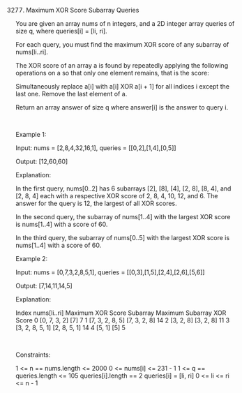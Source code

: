 3277. Maximum XOR Score Subarray Queries

You are given an array nums of n integers, and a 2D integer array queries of size q, where queries[i] = [li, ri].

For each query, you must find the maximum XOR score of any 
subarray
 of nums[li..ri].

The XOR score of an array a is found by repeatedly applying the following operations on a so that only one element remains, that is the score:

Simultaneously replace a[i] with a[i] XOR a[i + 1] for all indices i except the last one.
Remove the last element of a.

Return an array answer of size q where answer[i] is the answer to query i.

 

Example 1:

Input: nums = [2,8,4,32,16,1], queries = [[0,2],[1,4],[0,5]]

Output: [12,60,60]

Explanation:

In the first query, nums[0..2] has 6 subarrays [2], [8], [4], [2, 8], [8, 4], and [2, 8, 4] each with a respective XOR score of 2, 8, 4, 10, 12, and 6. The answer for the query is 12, the largest of all XOR scores.

In the second query, the subarray of nums[1..4] with the largest XOR score is nums[1..4] with a score of 60.

In the third query, the subarray of nums[0..5] with the largest XOR score is nums[1..4] with a score of 60.

Example 2:

Input: nums = [0,7,3,2,8,5,1], queries = [[0,3],[1,5],[2,4],[2,6],[5,6]]

Output: [7,14,11,14,5]

Explanation:

Index	nums[li..ri]	Maximum XOR Score Subarray	Maximum Subarray XOR Score
0	[0, 7, 3, 2]	[7]	7
1	[7, 3, 2, 8, 5]	[7, 3, 2, 8]	14
2	[3, 2, 8]	[3, 2, 8]	11
3	[3, 2, 8, 5, 1]	[2, 8, 5, 1]	14
4	[5, 1]	[5]	5

 

Constraints:

1 <= n == nums.length <= 2000
0 <= nums[i] <= 231 - 1
1 <= q == queries.length <= 105
queries[i].length == 2 
queries[i] = [li, ri]
0 <= li <= ri <= n - 1